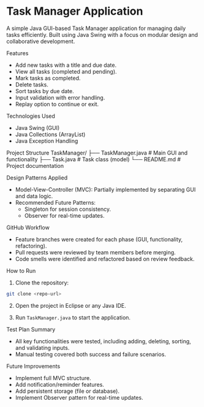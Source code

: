 # Task Manager Application

A simple Java GUI-based Task Manager application for managing daily tasks efficiently. Built using Java Swing with a focus on modular design and collaborative development.


 Features
* Add new tasks with a title and due date.
* View all tasks (completed and pending).
* Mark tasks as completed.
* Delete tasks.
* Sort tasks by due date.
* Input validation with error handling.
* Replay option to continue or exit.


Technologies Used
* Java Swing (GUI)
* Java Collections (ArrayList)
* Java Exception Handling


Project Structure
TaskManager/
├── TaskManager.java  # Main GUI and functionality
├── Task.java         # Task class (model)
└── README.md         # Project documentation

Design Patterns Applied
* Model-View-Controller (MVC): Partially implemented by separating GUI and data logic.
* Recommended Future Patterns:
  * Singleton for session consistency.
  * Observer for real-time updates.


GitHub Workflow
* Feature branches were created for each phase (GUI, functionality, refactoring).
* Pull requests were reviewed by team members before merging.
* Code smells were identified and refactored based on review feedback.


How to Run
1. Clone the repository:

```bash
git clone <repo-url>
```

2. Open the project in Eclipse or any Java IDE.

3. Run `TaskManager.java` to start the application.


Test Plan Summary
* All key functionalities were tested, including adding, deleting, sorting, and validating inputs.
* Manual testing covered both success and failure scenarios.



Future Improvements
* Implement full MVC structure.
* Add notification/reminder features.
* Add persistent storage (file or database).
* Implement Observer pattern for real-time updates.
